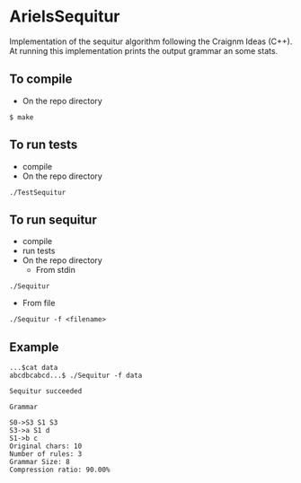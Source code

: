 # ArielsSequitur
Implementation of the sequitur algorithm following the Craignm Ideas (C++).
At running this implementation prints the output grammar an some stats.

## To compile
- On the repo directory
```
$ make
```

## To run tests
- compile
- On the repo directory
```
./TestSequitur
```

## To run sequitur
- compile
- run tests
- On the repo directory
  - From stdin
```
./Sequitur
```
   - From file
```
./Sequitur -f <filename>
```

## Example
```
...$cat data 
abcdbcabcd...$ ./Sequitur -f data

Sequitur succeeded

Grammar

S0->S3 S1 S3 
S3->a S1 d 
S1->b c 
Original chars: 10
Number of rules: 3
Grammar Size: 8
Compression ratio: 90.00%
```
